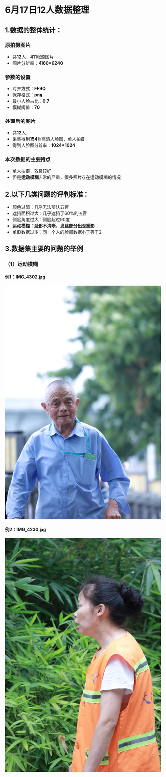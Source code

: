 # 6月17日12人数据整理 

## **1.数据的整体统计：**

### 原拍摄图片

- 共**12**人，**411**张源图片
- 图片分辨率：**4160\*6240**

### 参数的设置

- 对齐方式：**FFHQ**
- 保存格式：**png**
- 最小人脸占比：**0.7**
- 模糊阈值：**70**

### 处理后的图片

- 共**12**人
- 采集得到**154**张高清人脸图，单人拍摄
- 得到人脸图分辨率：**1024\*1024**

### 本次数据的主要特点

- 单人拍摄，效果较好
- 但是**运动模糊**非常的严重，很多照片存在运动模糊的情况

## **2.以下几类问题的评判标准：**

- 颜色过暗：几乎无法辨认五官
- 遮挡面积过大：几乎遮挡了60%的五官
- 侧脸角度过大：侧脸超过90度
- **运动模糊：脸部不清晰，发丝部分出现重影**
- 单ID数据过少：同一个人的脸部数据小于等于2

## 3.数据集主要的问题的举例

### （1）运动模糊

#### 例1：IMG_4302.jpg

![image-20231022171900609](images/image-20231022171900609.jpg)

#### 例2：IMG_4230.jpg

![image-20231022172140407](images/image-20231022172140407.jpg)